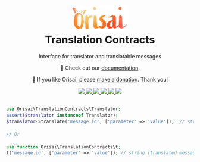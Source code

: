 <h1 align="center">
	<img src="https://github.com/orisai/.github/blob/main/images/repo_title.png?raw=true" alt="Orisai"/>
	<br/>
	Translation Contracts
</h1>

<p align="center">
    Interface for translator and translatable messages
</p>

<p align="center">
	📄 Check out our <a href="docs/README.md">documentation</a>.
</p>

<p align="center">
	💸 If you like Orisai, please <a href="https://orisai.dev/sponsor">make a donation</a>. Thank you!
</p>

<p align="center">
	<a href="https://github.com/orisai/translation-contracts/actions?query=workflow%3Aci">
		<img src="https://github.com/orisai/translation-contracts/workflows/ci/badge.svg">
	</a>
	<a href="https://coveralls.io/r/orisai/translation-contracts">
		<img src="https://badgen.net/coveralls/c/github/orisai/translation-contracts/v1.x?cache=300">
	</a>
	<a href="https://dashboard.stryker-mutator.io/reports/github.com/orisai/translation-contracts/v1.x">
		<img src="https://badge.stryker-mutator.io/github.com/orisai/translation-contracts/v1.x">
	</a>
	<a href="https://packagist.org/packages/orisai/translation-contracts">
		<img src="https://badgen.net/packagist/dt/orisai/translation-contracts?cache=3600">
	</a>
	<a href="https://packagist.org/packages/orisai/translation-contracts">
		<img src="https://badgen.net/packagist/v/orisai/translation-contracts?cache=3600">
	</a>
	<a href="https://choosealicense.com/licenses/mpl-2.0/">
		<img src="https://badgen.net/badge/license/MPL-2.0/blue?cache=3600">
	</a>
<p>

##

```php
use Orisai\TranslationContracts\Translator;
assert($translator instanceof Translator);
$translator->translate('message.id', ['parameter' => 'value']);  // string (translated message)

// Or

use function Orisai\TranslationContracts\t;
t('message.id', ['parameter' => 'value']); // string (translated message)
```
